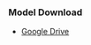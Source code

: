 ### Model Download

- [Google Drive](https://drive.google.com/file/d/1iVHpnBtmsV9FtCigrXoO8YjgwA6g4U-8/view?usp=sharing)